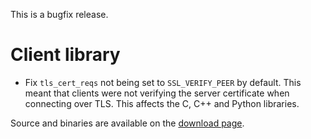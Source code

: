 <!--
.. title: Version 1.1.2 released
.. slug: version-1-1-2-released
.. date: 2013-01-30 22:12:35
.. tags: Releases
.. category:
.. link:
.. description:
.. type: text
-->

This is a bugfix release.

# Client library

 * Fix `tls_cert_reqs` not being set to `SSL_VERIFY_PEER` by default. This
   meant that clients were not verifying the server certificate when connecting
   over TLS. This affects the C, C++ and Python libraries.

Source and binaries are available on the [download page].

[download page]: /download
